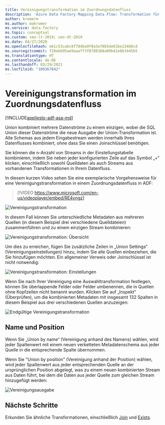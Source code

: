 ```yaml
---
title: Vereinigungstransformation im Zuordnungsdatenfluss
description: 'Azure Data Factory Mapping Data Flow: Transformation für neue Verzweigung'
author: kromerm
ms.author: makromer
ms.service: data-factory
ms.topic: conceptual
ms.custom: seo-lt-2019; seo-dt-2019
ms.date: 04/27/2020
ms.openlocfilehash: e61c53cabc8f784ba9f0a3e78b5de01be134b0cd
ms.sourcegitcommit: f28ebb95ae9aaaff3f87d8388a09b41e0b3445b5
ms.translationtype: HT
ms.contentlocale: de-DE
ms.lasthandoff: 03/29/2021
ms.locfileid: "100367842"
---
```

# <a name="union-transformation-in-mapping-data-flow"></a>Vereinigungstransformation im Zuordnungsdatenfluss

[!INCLUDE[appliesto-adf-asa-md](includes/appliesto-adf-asa-md.md)]

Union kombiniert mehrere Datenströme zu einem einzigen, wobei die SQL Union dieser Datenströme die neue Ausgabe der Union-Transformation ist. Alle Schemas aus jedem Eingabestream werden innerhalb Ihres Datenflusses kombiniert, ohne dass Sie einen Joinschlüssel benötigen.

Sie können die n-Anzahl von Streams in der Einstellungstabelle kombinieren, indem Sie neben jeder konfigurierten Zeile auf das Symbol „+“ klicken, einschließlich sowohl Quelldaten als auch Streams aus vorhandenen Transformationen in Ihrem Datenfluss.

In diesem kurzen Video sehen Sie eine exemplarische Vorgehensweise für eine Vereinigungstransformation in einem Zuordnungsdatenfluss in ADF:

> [!VIDEO https://www.microsoft.com/en-us/videoplayer/embed/RE4vngz]

![Vereinigungstransformation](media/data-flow/union.png "Union")

In diesem Fall können Sie unterschiedliche Metadaten aus mehreren Quellen (in diesem Beispiel drei verschiedene Quelldateien) zusammenführen und zu einem einzigen Stream kombinieren:

![Vereinigungstransformation: Übersicht](media/data-flow/union111.png "Vereinigung 1")

Um dies zu erreichen, fügen Sie zusätzliche Zeilen in „Union Settings“ (Vereinigungseinstellungen) hinzu, indem Sie alle Quellen einbeziehen, die Sie hinzufügen möchten. Ein allgemeiner Verweis oder Joinschlüssel ist nicht notwendig:

![Vereinigungstransformation: Einstellungen](media/data-flow/unionsettings.png "Vereinigungseinstellungen")

Wenn Sie nach Ihrer Vereinigung eine Auswahltransformation festlegen, können Sie überlappende Felder oder Felder umbenennen, die in Quellen ohne Kopfzeilen nicht benannt wurden. Klicken Sie auf „Inspekt“ (Überprüfen), um die kombinierten Metadaten mit insgesamt 132 Spalten in diesem Beispiel aus drei verschiedenen Quellen anzuzeigen:

![Endgültige Vereinigungstransformation](media/data-flow/union333.png "Vereinigung 3")

## <a name="name-and-position"></a>Name und Position

Wenn Sie „Union by name“ (Vereinigung anhand des Namens) wählen, wird jeder Spaltenwert mit einem neuen verketteten Metadatenschema aus jeder Quelle in die entsprechende Spalte übernommen.

Wenn Sie "Union by position" (Vereinigung anhand der Position) wählen, wird jeder Spaltenwert aus jeder entsprechenden Quelle an der ursprünglichen Position abgelegt, was zu einem neuen kombinierten Stream aus Daten führt, bei dem die Daten aus jeder Quelle zum gleichen Stream hinzugefügt werden:

![Vereinigungsausgabe](media/data-flow/unionoutput.png "Vereinigungsausgabe")

## <a name="next-steps"></a>Nächste Schritte

Erkunden Sie ähnliche Transformationen, einschließlich [Join](data-flow-join.md) und [Exists](data-flow-exists.md).
